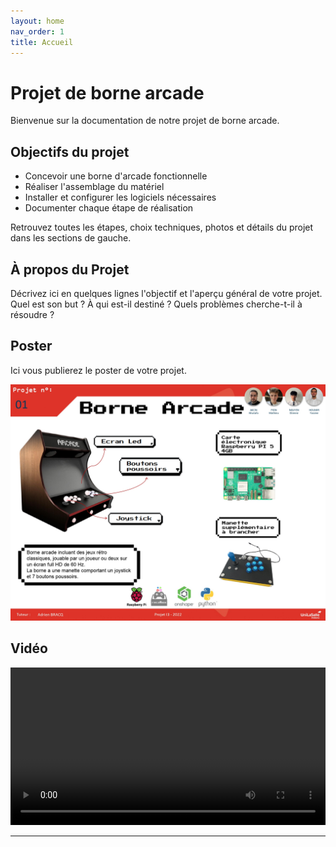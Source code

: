 ```yaml
---
layout: home
nav_order: 1
title: Accueil
---
```


#  Projet de borne arcade

Bienvenue sur la documentation de notre projet de borne arcade.

## Objectifs du projet

- Concevoir une borne d'arcade fonctionnelle
- Réaliser l'assemblage du matériel
- Installer et configurer les logiciels nécessaires
- Documenter chaque étape de réalisation

Retrouvez toutes les étapes, choix techniques, photos et détails du projet dans les sections de gauche.

## À propos du Projet

Décrivez ici en quelques lignes l'objectif et l'aperçu général de votre projet. Quel est son but ? À qui est-il destiné ? Quels problèmes cherche-t-il à résoudre ?

## Poster

Ici vous publierez le poster de votre projet.

![Poster projet](images/Poster.jpg)

## Vidéo


<video src="images/intro_amiens.mp4" controls title="Title"  style="width: 100%;"></video>

---
